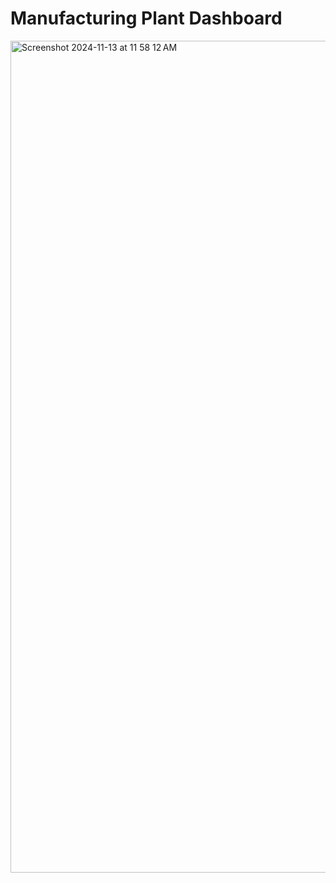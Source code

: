 # Manufacturing Plant Dashboard
<img width="1331" alt="Screenshot 2024-11-13 at 11 58 12 AM" src="https://github.com/user-attachments/assets/3257b441-8259-4e6e-9d0e-1a60fc5b118e">
